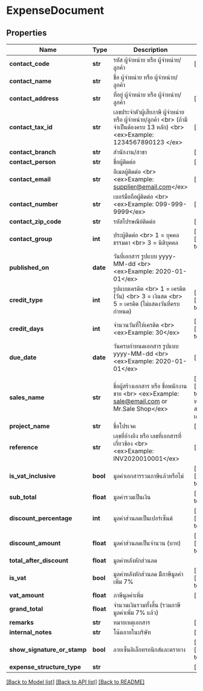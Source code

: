# ExpenseDocument

## Properties
Name | Type | Description | Notes
------------ | ------------- | ------------- | -------------
**contact_code** | **str** | รหัส ผู้จำหน่าย หรือ ผู้จำหน่าย/ลูกค้า | [optional] 
**contact_name** | **str** | ชื่อ ผู้จำหน่าย หรือ ผู้จำหน่าย/ลูกค้า | 
**contact_address** | **str** | ที่อยู่ ผู้จำหน่าย หรือ ผู้จำหน่าย/ลูกค้า | [optional] 
**contact_tax_id** | **str** | เลขประจำตัวผู้เสียภาษี ผู้จำหน่าย หรือ ผู้จำหน่าย/ลูกค้า &lt;br&gt; (ถ้ามีจำเป็นต้องครบ 13 หลัก) &lt;br&gt; &lt;ex&gt;Example: 1234567890123 &lt;/ex&gt; | [optional] 
**contact_branch** | **str** | สำนักงาน/สาขา | [optional] 
**contact_person** | **str** | ชื่อผู้ติดต่อ | [optional] 
**contact_email** | **str** | อีเมลผู้ติดต่อ &lt;br&gt; &lt;ex&gt;Example: supplier@email.com&lt;/ex&gt; | [optional] 
**contact_number** | **str** | เบอร์มือถือผู้ติดต่อ &lt;br&gt; &lt;ex&gt;Example: 099-999-9999&lt;/ex&gt; | [optional] 
**contact_zip_code** | **str** | รหัสไปรษณีย์ติดต่อ | [optional] 
**contact_group** | **int** | ประผู้ติดต่อ &lt;br&gt; 1 &#x3D; บุคคลธรรมดา &lt;br&gt; 3 &#x3D; นิติบุคคล | [optional] [default to 1]
**published_on** | **date** | วันที่เอกสาร รูปแบบ yyyy-MM-dd &lt;br&gt; &lt;ex&gt;Example: 2020-01-01&lt;/ex&gt; | 
**credit_type** | **int** | รูปแบบเครดิต &lt;br&gt; 1 &#x3D; เครดิต (วัน) &lt;br&gt; 3 &#x3D; เงินสด  &lt;br&gt; 5 &#x3D; เครดิต (ไม่แสดงวันที่ครบกำหนด) | [optional] [default to 1]
**credit_days** | **int** | จำนวนวันที่ให้เครดิต &lt;br&gt; &lt;ex&gt;Example: 30&lt;/ex&gt; | [optional] [default to 0]
**due_date** | **date** | วันครบกำหนดเอกสาร รูปแบบ yyyy-MM-dd &lt;br&gt; &lt;ex&gt;Example: 2020-01-01&lt;/ex&gt; | [optional] 
**sales_name** | **str** | ชื่อผู้สร้างเอกสาร หรือ ชื่อพนักงานขาย &lt;br&gt; &lt;ex&gt;Example: sale@email.com or Mr.Sale Shop&lt;/ex&gt; | [optional] [default to 'อีเมล หรือ ชื่อผู้สร้างเอกสาร']
**project_name** | **str** | ชื่อโปรเจค | [optional] 
**reference** | **str** | เลขที่อ้างอิง หรือ เลขที่เอกสารที่เกี่ยวข้อง &lt;br&gt; &lt;ex&gt;Example: INV2020010001&lt;/ex&gt; | [optional] 
**is_vat_inclusive** | **bool** | มูลค่าเอกสารรวมภาษีแล้วหรือไม่ | [optional] [default to False]
**sub_total** | **float** | มูลค่ารวมเป็นเงิน | [default to 0]
**discount_percentage** | **int** | มูลค่าส่วนลดเป็นเปอร์เซ็นต์ | [optional] [default to 0]
**discount_amount** | **float** | มูลค่าส่วนลดเป็นจำนวน (บาท) | [optional] [default to 0]
**total_after_discount** | **float** | มูลค่าหลังหักส่วนลด | 
**is_vat** | **bool** | มูลค่าหลังหักส่วนลด มีีภาษีมูลค่าเพิ่ม 7% | [optional] [default to False]
**vat_amount** | **float** | ภาษีมูลค่าเพิ่ม | [optional] 
**grand_total** | **float** | จำนวนเงินรวมทั้งสิ้น (รวมภาษีมูลค่าเพิ่ม 7% แล้ว) | 
**remarks** | **str** | หมายเหตุเอกสาร | [optional] 
**internal_notes** | **str** | โน๊ตภายในบริษัท | [optional] 
**show_signature_or_stamp** | **bool** | ลายเซ็นอิเล็กทรอนิกส์และตรายาง | [optional] [default to True]
**expense_structure_type** | **str** |  | [optional] 

[[Back to Model list]](../README.md#documentation-for-models) [[Back to API list]](../README.md#documentation-for-api-endpoints) [[Back to README]](../README.md)


